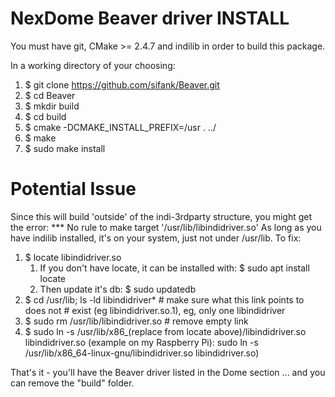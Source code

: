 NexDome Beaver driver INSTALL
===================================

You must have git, CMake >= 2.4.7 and indilib in order to build this package.

In a working directory of your choosing:
1) $ git clone https://github.com/sifank/Beaver.git
2) $ cd Beaver
3) $ mkdir build
4) $ cd build
5) $ cmake -DCMAKE_INSTALL_PREFIX=/usr . ../
6) $ make
7) $ sudo make install

Potential Issue
====================================
Since this will build 'outside' of the indi-3rdparty structure, you might get
the error: *** No rule to make target '/usr/lib/libindidriver.so'
As long as you have indilib installed, it's on your system, just not under /usr/lib.
To fix:
1) $ locate libindidriver.so
    1) If you don't have locate, it can be installed with: $ sudo apt install locate
    2) Then update it's db: $ sudo updatedb
2) $ cd /usr/lib; ls -ld libindidriver*   # make sure what this link points to does not 
                                          # exist (eg libindidriver.so.1), eg, only one libindidriver
3) $ sudo rm /usr/lib/libindidriver.so    # remove empty link
4) $ sudo ln -s /usr/lib/x86_(replace from locate above)/libindidriver.so libindidriver.so
   (example on my Raspberry Pi):  sudo ln -s /usr/lib/x86_64-linux-gnu/libindidriver.so libindidriver.so)

That's it - you'll have the Beaver driver listed in the Dome section
... and you can remove the "build" folder.

